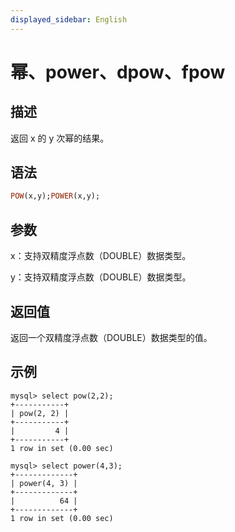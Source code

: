 ```yaml
---
displayed_sidebar: English
---
```


# 幂、power、dpow、fpow

## 描述

返回 x 的 y 次幂的结果。

## 语法

```Haskell
POW(x,y);POWER(x,y);
```

## 参数

x：支持双精度浮点数（DOUBLE）数据类型。

y：支持双精度浮点数（DOUBLE）数据类型。

## 返回值

返回一个双精度浮点数（DOUBLE）数据类型的值。

## 示例

```Plain
mysql> select pow(2,2);
+-----------+
| pow(2, 2) |
+-----------+
|         4 |
+-----------+
1 row in set (0.00 sec)

mysql> select power(4,3);
+-------------+
| power(4, 3) |
+-------------+
|          64 |
+-------------+
1 row in set (0.00 sec)
```
